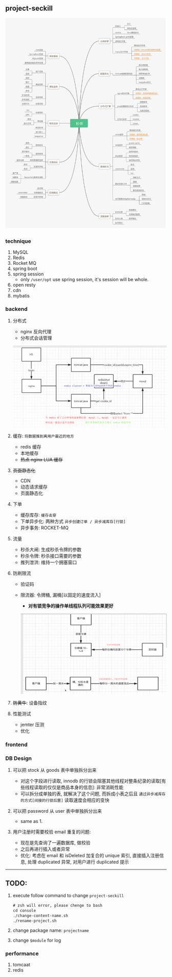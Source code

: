 ## project-seckill

![avatar](/docs/static/seckill-plus.png)

### technique

1. MySQL
2. Redis
3. Rocket MQ
4. spring boot
5. spring session
   - only `/user/opt` use spring session, it's session will be whole.
6. open resty
7. cdn
8. mybatis

### backend

1. 分布式

   - nginx 反向代理
   - 分布式会话管理

   ![avatar](/docs/static/user-login-session.png)

2. 缓存: `将数据推到离用户最近的地方`

   - redis 缓存
   - 本地缓存
   - ~~热点 nginx LUA 缓存~~

3. ~~页面静态化~~

   - CDN
   - 动态请求缓存
   - 页面静态化

4. 下单

   - 缓存库存: `缓存击穿`
   - 下单异步化: 两种方式 `异步创建订单 / 异步减库存[行锁]`
   - 异步事务: ROCKET-MQ

5. 流量

   - 秒杀大闸: 生成秒杀令牌的参数
   - 秒杀令牌: 秒杀接口需要的参数
   - 推列泄洪: 维持一个拥塞窗口

6. 防刷限流

   - 验证码
   - 限流器: 令牌桶, 漏桶[以固定的速度流入]

     - **对有锁竞争的操作单线程队列可能效果更好**

     ![avatar](/docs/static/limit.png)

7. ~~防黄牛~~: 设备指纹

8. 性能测试

   - jemter 压测
   - 优化

### frontend

### DB Design

1. 可以把 stock 从 goods 表中单独拆分出来

   - 对这个字段进行读取, innodb 的行锁会阻塞其他线程对整条纪录的读取[有些线程读取的仅仅是商品本身的信息]: 非常消耗性能
   - 可以拆分成单独的表, 就解决了这个问题, 而拆成小表之后且 `通过异步减库存的方式[间接的行锁后置]` 读取速度会相应的变快

2. 可以把 password 从 user 表中单独拆分出来

   - same as 1.

3. 用户注册时需要校验 email 重复的问题:
   - 现在是先查询了一遍数据库, 做校验
   - 之后再进行插入或者异常
   - 优化: 考虑在 email 和 isDeleted 加复合的 unique 索引, 直接插入注册信息, 处理 duplicated 异常, 对用户进行 duplicated 提示

---

## TODO:

1. execute follow command to change `project-seckill`

   ```shell
   # zsh will error, please chenge to bash
   cd console
   ./change-content-name.sh
   ./rename-project.sh
   ```

2. change package name: `projectname`
3. change `$module` for log

### performance

1. tomcaat
2. redis
